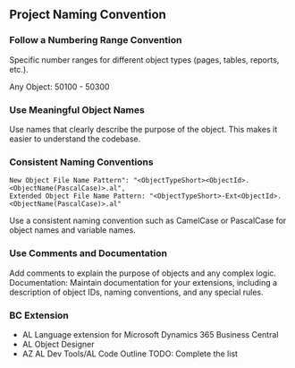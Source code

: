 ## Project Naming Convention

### Follow a Numbering Range Convention

Specific number ranges for different object types (pages, tables, reports, etc.).

Any Object: 50100 - 50300

### Use Meaningful Object Names

Use names that clearly describe the purpose of the object. This makes it easier to understand the codebase.

### Consistent Naming Conventions

    New Object File Name Pattern": "<ObjectTypeShort><ObjectId>.<ObjectName(PascalCase)>.al",
    Extended Object File Name Pattern: "<ObjectTypeShort>-Ext<ObjectId>.<ObjectName(PascalCase)>.al"

Use a consistent naming convention such as CamelCase or PascalCase for object names and variable names.

### Use Comments and Documentation

Add comments to explain the purpose of objects and any complex logic.
Documentation: Maintain documentation for your extensions, including a description of object IDs, naming conventions, and any special rules.

### BC Extension

- AL Language extension for Microsoft Dynamics 365 Business Central
- AL Object Designer
- AZ AL Dev Tools/AL Code Outline
  TODO: Complete the list
